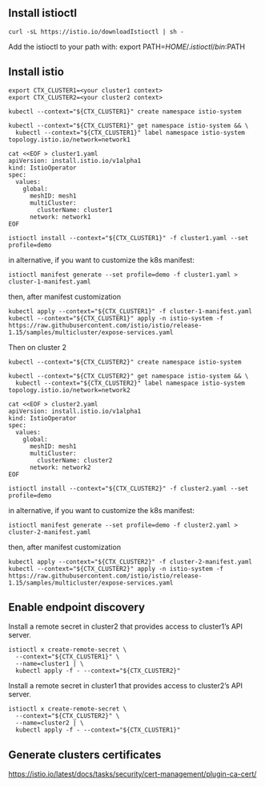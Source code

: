 ## Install istioctl

```
curl -sL https://istio.io/downloadIstioctl | sh - 
```

Add the istioctl to your path with:
  export PATH=$HOME/.istioctl/bin:$PATH 
 


## Install istio 

```
export CTX_CLUSTER1=<your cluster1 context>
export CTX_CLUSTER2=<your cluster2 context>
```



```
kubectl --context="${CTX_CLUSTER1}" create namespace istio-system
```
```
kubectl --context="${CTX_CLUSTER1}" get namespace istio-system && \
  kubectl --context="${CTX_CLUSTER1}" label namespace istio-system topology.istio.io/network=network1
```


```
cat <<EOF > cluster1.yaml
apiVersion: install.istio.io/v1alpha1
kind: IstioOperator
spec:
  values:
    global:
      meshID: mesh1
      multiCluster:
        clusterName: cluster1
      network: network1
EOF
```



```
istioctl install --context="${CTX_CLUSTER1}" -f cluster1.yaml --set profile=demo
```
in alternative, if you want to customize the k8s manifest: 
```
istioctl manifest generate --set profile=demo -f cluster1.yaml > cluster-1-manifest.yaml
```
then, after manifest customization
```
kubectl apply --context="${CTX_CLUSTER1}" -f cluster-1-manifest.yaml
kubectl --context="${CTX_CLUSTER1}" apply -n istio-system -f https://raw.githubusercontent.com/istio/istio/release-1.15/samples/multicluster/expose-services.yaml
```

Then on cluster 2

```
kubectl --context="${CTX_CLUSTER2}" create namespace istio-system

kubectl --context="${CTX_CLUSTER2}" get namespace istio-system && \
  kubectl --context="${CTX_CLUSTER2}" label namespace istio-system topology.istio.io/network=network2
```

```
cat <<EOF > cluster2.yaml
apiVersion: install.istio.io/v1alpha1
kind: IstioOperator
spec:
  values:
    global:
      meshID: mesh1
      multiCluster:
        clusterName: cluster2
      network: network2
EOF
```

```
istioctl install --context="${CTX_CLUSTER2}" -f cluster2.yaml --set profile=demo
```
in alternative, if you want to customize the k8s manifest: 
```
istioctl manifest generate --set profile=demo -f cluster2.yaml > cluster-2-manifest.yaml
```
then, after manifest customization
```
kubectl apply --context="${CTX_CLUSTER2}" -f cluster-2-manifest.yaml
kubectl --context="${CTX_CLUSTER2}" apply -n istio-system -f https://raw.githubusercontent.com/istio/istio/release-1.15/samples/multicluster/expose-services.yaml
```

## Enable endpoint discovery

Install a remote secret in cluster2 that provides access to cluster1’s API server.
```
istioctl x create-remote-secret \
  --context="${CTX_CLUSTER1}" \
  --name=cluster1 | \
  kubectl apply -f - --context="${CTX_CLUSTER2}"
```
Install a remote secret in cluster1 that provides access to cluster2’s API server.

```
istioctl x create-remote-secret \
  --context="${CTX_CLUSTER2}" \
  --name=cluster2 | \
  kubectl apply -f - --context="${CTX_CLUSTER1}"
```

## Generate clusters certificates

https://istio.io/latest/docs/tasks/security/cert-management/plugin-ca-cert/